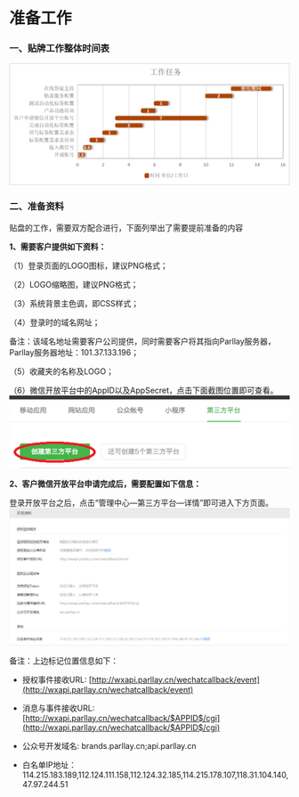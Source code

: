 # 准备工作

### 一、贴牌工作整体时间表

![](/assets/1518414561%281%29.jpg)

### 二、准备资料

贴盘的工作，需要双方配合进行，下面列举出了需要提前准备的内容

**1、需要客户提供如下资料：**

（1）登录页面的LOGO图标，建议PNG格式；

（2）LOGO缩略图，建议PNG格式；

（3）系统背景主色调，即CSS样式；

（4）登录时的域名网址；

备注：该域名地址需要客户公司提供，同时需要客户将其指向Parllay服务器，Parllay服务器地址：101.37.133.196；

（5）收藏夹的名称及LOGO；

（6）微信开放平台中的AppID以及AppSecret，点击下面截图位置即可查看。  
![](/assets/1517452616%281%29.jpg)

**2、客户微信开放平台申请完成后，需要配置如下信息：**

登录开放平台之后，点击“管理中心—第三方平台—详情”即可进入下方页面。  
![](/assets/1519623687%281%29.jpg)

备注：上边标记位置信息如下：

* 授权事件接收URL:    [http://wxapi.parllay.cn/wechatcallback/event](http://wxapi.parllay.cn/wechatcallback/event)

* 消息与事件接收URL:  [http://wxapi.parllay.cn/wechatcallback/$APPID$/cgi](http://wxapi.parllay.cn/wechatcallback/$APPID$/cgi)

* 公众号开发域名:  brands.parllay.cn;api.parllay.cn

* 白名单IP地址：114.215.183.189,112.124.111.158,112.124.32.185,114.215.178.107,118.31.104.140,47.97.244.51



